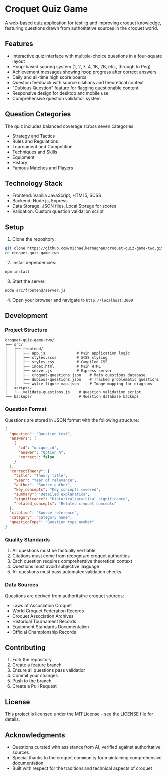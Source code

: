 # Croquet Quiz Game

A web-based quiz application for testing and improving croquet knowledge, featuring questions drawn from authoritative sources in the croquet world.

## Features

- Interactive quiz interface with multiple-choice questions in a four-square layout
- Hoop-based scoring system (1, 2, 3, 4, 1B, 2B, etc., through to Peg)
- Achievement messages showing hoop progress after correct answers
- Daily and all-time high score boards
- Question feedback with source citations and theoretical context
- "Dubious Question" feature for flagging questionable content
- Responsive design for desktop and mobile use
- Comprehensive question validation system

## Question Categories

The quiz includes balanced coverage across seven categories:
- Strategy and Tactics
- Rules and Regulations
- Tournament and Competition
- Techniques and Skills
- Equipment
- History
- Famous Matches and Players

## Technology Stack

- Frontend: Vanilla JavaScript, HTML5, SCSS
- Backend: Node.js, Express
- Data Storage: JSON files, Local Storage for scores
- Validation: Custom question validation script

## Setup

1. Clone the repository:
```bash
git clone https://github.com/michaelkernaghan/croquet-quiz-game-two.git
cd croquet-quiz-game-two
```

2. Install dependencies:
```bash
npm install
```

3. Start the server:
```bash
node src/frontend/server.js
```

4. Open your browser and navigate to `http://localhost:3000`

## Development

### Project Structure

```
croquet-quiz-game-two/
├── src/
│   ├── frontend/
│   │   ├── app.js              # Main application logic
│   │   ├── styles.scss         # SCSS styling
│   │   ├── styles.css          # Compiled CSS
│   │   ├── index.html          # Main HTML
│   │   ├── server.js           # Express server
│   │   ├── croquet-questions.json    # Main questions database
│   │   ├── dubious-questions.json    # Tracked problematic questions
│   │   └── wylie-figure-map.json     # Image mapping for diagrams
├── scripts/
│   └── validate-questions.js    # Question validation script
└── backups/                     # Question database backups
```

### Question Format

Questions are stored in JSON format with the following structure:

```json
{
  "question": "Question text",
  "answers": [
    {
      "id": "unique_id",
      "answer": "Option A",
      "correct": false
    }
  ],
  "correctTheory": {
    "title": "Theory title",
    "year": "Year of relevance",
    "author": "Source author",
    "key_concepts": "Key concepts covered",
    "summary": "Detailed explanation",
    "significance": "Historical/practical significance",
    "related_concepts": "Related croquet concepts"
  },
  "citation": "Source reference",
  "category": "Category name",
  "questionType": "Question type number"
}
```

### Quality Standards

1. All questions must be factually verifiable
2. Citations must come from recognized croquet authorities
3. Each question requires comprehensive theoretical context
4. Questions must avoid subjective language
5. All questions must pass automated validation checks

### Data Sources

Questions are derived from authoritative croquet sources:
- Laws of Association Croquet
- World Croquet Federation Records
- Croquet Association Archives
- Historical Tournament Records
- Equipment Standards Documentation
- Official Championship Records

## Contributing

1. Fork the repository
2. Create a feature branch
3. Ensure all questions pass validation
4. Commit your changes
5. Push to the branch
6. Create a Pull Request

## License

This project is licensed under the MIT License - see the LICENSE file for details.

## Acknowledgments

- Questions curated with assistance from AI, verified against authoritative sources
- Special thanks to the croquet community for maintaining comprehensive documentation
- Built with respect for the traditions and technical aspects of croquet